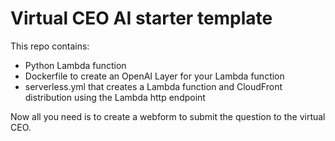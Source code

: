 # Virtual CEO AI starter template

This repo contains:
- Python Lambda function
- Dockerfile to create an OpenAI Layer for your Lambda function
- serverless.yml that creates a Lambda function and CloudFront distribution using the Lambda http endpoint

Now all you need is to create a webform to submit the question to the virtual CEO. 
